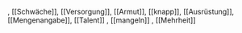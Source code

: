 , [[Schwäche]], [[Versorgung]], [[Armut]], [[knapp]], [[Ausrüstung]], [[Mengenangabe]], [[Talent]]
, [[mangeln]]
, [[Mehrheit]]